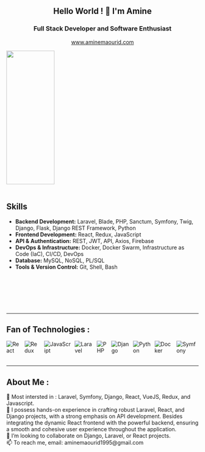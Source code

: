<p style="display: flex-column;">
  <h2 align="center">Hello World ! 👋 I'm Amine</h2>
  <h3 align="center">Full Stack Developer and Software Enthusiast</h3>
  <p align="center"><a href="https://aminemaourid.com/" target="_blank">www.aminemaourid.com</a></p>
</p>


<div style="display: flex;">
  <div style="flex: 1;">
    <img align="left" width="50%" height="350" src="https://github-readme-stats.vercel.app/api/top-langs/?username=amineenim&size_weight=0&count_weight=1&langs_count=10&hide=css,html&layout=donut">
  </div>
</div>
<br>

<div style="display : flex, flex-direction:column">
  <h2>Skills</h2>
  <ul>
    <li><strong>Backend Development:</strong> Laravel, Blade, PHP, Sanctum, Symfony, Twig, Django, Flask, Django REST Framework, Python</li>
    <li><strong>Frontend Development:</strong> React, Redux, JavaScript</li>
    <li><strong>API & Authentication:</strong> REST, JWT, API, Axios, Firebase</li>
    <li><strong>DevOps & Infrastructure:</strong> Docker, Docker Swarm, Infrastructure as Code (IaC), CI/CD, DevOps</li>
    <li><strong>Database:</strong> MySQL, NoSQL, PL/SQL</li>
    <li><strong>Tools & Version Control:</strong> Git, Shell, Bash</li>
  </ul>

</div>
<br>
<br>
<br>
<br>
<br>
<hr>

## Fan of Technologies : 
<div style="display: flex; justify-content: space-between; width: 100%;">
  <img src="https://img.shields.io/badge/-React-61DAFB?logo=react&logoColor=white&style=flat" alt="React" style="margin-right: 10px;">
  <img src="https://img.shields.io/badge/-Redux-764ABC?logo=redux&logoColor=white&style=flat" alt="Redux" style="margin-right: 10px;">
  <img src="https://img.shields.io/badge/-JavaScript-F7DF1E?logo=javascript&logoColor=black&style=flat" alt="JavaScript" style="margin-right: 10px;">
  <img src="https://img.shields.io/badge/-Laravel-FF2D20?logo=laravel&logoColor=white&style=flat" alt="Laravel" style="margin-right: 10px;">
  <img src="https://img.shields.io/badge/-PHP-777BB4?logo=php&logoColor=white&style=flat" alt="PHP" style="margin-right: 10px;">
  <img src="https://img.shields.io/badge/-Django-092E20?logo=django&logoColor=white&style=flat" alt="Django" style="margin-right: 10px;">
  <img src="https://img.shields.io/badge/-Python-3776AB?logo=python&logoColor=white&style=flat" alt="Python" style="margin-right: 10px;">
  <img src="https://img.shields.io/badge/-Docker-2496ED?logo=docker&logoColor=white&style=flat" alt="Docker" style="margin-right: 10px;">
  <img src="https://img.shields.io/badge/-Symfony-000000?logo=symfony&logoColor=white&style=flat" alt="Symfony" style="margin-right: 10px;">
</div>

<br>
<hr>
<h2>About Me :</h2>
<ul style="list-style: none; padding: 0;">
  <li>🚀 Most intersted in : Laravel, Symfony, Django, React, VueJS, Redux, and Javascript.</li>
  <li>🔨 I possess hands-on experience in crafting robust Laravel, React, and Django projects, with a strong emphasis on API development. Besides integrating the   dynamic React frontend with the powerful backend, ensuring a smooth and cohesive user experience throughout the application.</li>
  <li>💞️ I’m looking to collaborate on Django, Laravel, or React projects.</li>
  <li>📫 To reach me, email: aminemaourid1995@gmail.com</li>
</ul>

 









